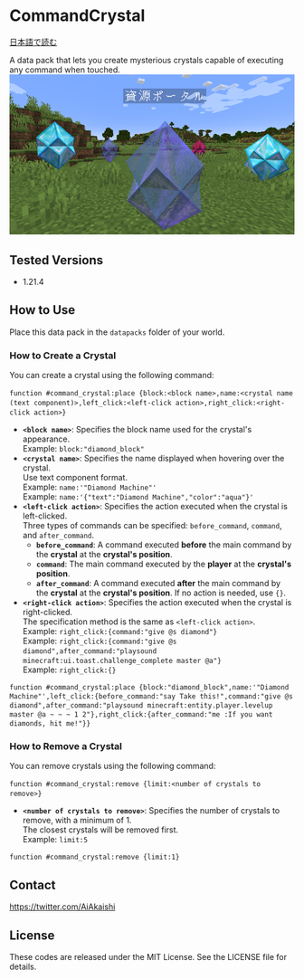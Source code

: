 # CommandCrystal

[日本語で読む](README_ja.md)

A data pack that lets you create mysterious crystals capable of executing any command when touched.  
![Sample Image](sample_image.png)

## Tested Versions

- 1.21.4

## How to Use

Place this data pack in the `datapacks` folder of your world.

### How to Create a Crystal

You can create a crystal using the following command:

`function #command_crystal:place {block:<block name>,name:<crystal name (text component)>,left_click:<left-click action>,right_click:<right-click action>}`

- **`<block name>`**: Specifies the block name used for the crystal's appearance.  
  Example: `block:"diamond_block"`
- **`<crystal name>`**: Specifies the name displayed when hovering over the crystal.  
  Use text component format.  
  Example: `name:'"Diamond Machine"'`  
  Example: `name:'{"text":"Diamond Machine","color":"aqua"}'`
- **`<left-click action>`**: Specifies the action executed when the crystal is left-clicked.  
  Three types of commands can be specified: `before_command`, `command`, and `after_command`.  
  - **`before_command`**: A command executed **before** the main command by the **crystal** at the **crystal's position**.
  - **`command`**: The main command executed by the **player** at the **crystal's position**.
  - **`after_command`**: A command executed **after** the main command by the **crystal** at the **crystal's position**.
  If no action is needed, use `{}`.  
- **`<right-click action>`**: Specifies the action executed when the crystal is right-clicked.  
  The specification method is the same as `<left-click action>`.  
  Example: `right_click:{command:"give @s diamond"}`  
  Example: `right_click:{command:"give @s diamond",after_command:"playsound minecraft:ui.toast.challenge_complete master @a"}`  
  Example: `right_click:{}`  

```mcfunction
function #command_crystal:place {block:"diamond_block",name:'"Diamond Machine"',left_click:{before_command:"say Take this!",command:"give @s diamond",after_command:"playsound minecraft:entity.player.levelup master @a ~ ~ ~ 1 2"},right_click:{after_command:"me :If you want diamonds, hit me!"}}
```

### How to Remove a Crystal

You can remove crystals using the following command:

`function #command_crystal:remove {limit:<number of crystals to remove>}`

- **`<number of crystals to remove>`**: Specifies the number of crystals to remove, with a minimum of 1.  
  The closest crystals will be removed first.  
  Example: `limit:5`

```mcfunction
function #command_crystal:remove {limit:1}
```

## Contact

<https://twitter.com/AiAkaishi>

## License

These codes are released under the MIT License. See the LICENSE file for details.
